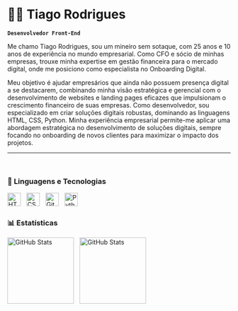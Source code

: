 # 👨‍💻 Tiago Rodrigues

**`Desenvolvedor Front-End`**

Me chamo Tiago Rodrigues, sou um mineiro sem sotaque, com 25 anos e 10 anos de experiência no mundo empresarial. Como CFO e sócio de minhas empresas, trouxe minha expertise em gestão financeira para o mercado digital, onde me posiciono como especialista no Onboarding Digital. 

Meu objetivo é ajudar empresários que ainda não possuem presença digital a se destacarem, combinando minha visão estratégica e gerencial com o desenvolvimento de websites e landing pages eficazes que impulsionam o crescimento financeiro de suas empresas. Como desenvolvedor, sou especializado em criar soluções digitais robustas, dominando as linguagens HTML, CSS, Python. Minha experiência empresarial permite-me aplicar uma abordagem estratégica no desenvolvimento de soluções digitais, sempre focando no onboarding de novos clientes para maximizar o impacto dos projetos.


---
<br>

### 🤖 Linguagens e Tecnologias

<img 
    align="left" 
    alt="HTML"
    title="HTML" 
    width="30px" 
    style="padding-right: 10px;" 
    src="https://cdn.jsdelivr.net/gh/devicons/devicon@latest/icons/html5/html5-original.svg" 
/>
<img 
    align="left" 
    alt="CSS" 
    title="CSS"
    width="30px" 
    style="padding-right: 10px;" 
    src="https://cdn.jsdelivr.net/gh/devicons/devicon@latest/icons/css3/css3-original.svg" 
/>
<img 
    align="left" 
    alt="Git" 
    title="Git"
    width="30px" 
    style="padding-right: 10px;" 
    src="https://cdn.jsdelivr.net/gh/devicons/devicon@latest/icons/git/git-original.svg" 
/>
<img 
    align="left" 
    alt="Python" 
    title="Python"
    width="30px" 
    style="padding-right: 10px;" 
    src="https://cdn.jsdelivr.net/gh/devicons/devicon@latest/icons/python/python-original.svg" 
/>
<br/>
<br/>
### 📊 Estatísticas

<p>
  <img 
    align="left" 
    alt="GitHub Stats" 
    height="150"
    style="padding-right: 10px;" 
    src="https://github-readme-stats.vercel.app/api?username=devtiagoro&show_icons=true&theme=dark&include_all_commits=true&locale=pt-br" 
  />

<img 
      align="left" 
      alt="GitHub Stats" 
      height="150" 
      src="https://github-readme-stats.vercel.app/api/top-langs/?username=devtiagoro&theme=dark&layout=compact&custom_title=Tecnologias&langs_count=9" 
  />

</p>
